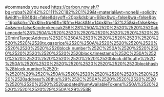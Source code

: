 #commands you need
https://carbon.now.sh/?bg=rgba%28142%2C111%2C182%2C1%29&t=material&wt=none&l=solidity&width=684&ds=false&dsyoff=20px&dsblur=68px&wc=false&wa=false&pv=16px&ph=17px&ln=true&fl=1&fm=Hack&fs=14px&lh=152%25&si=false&es=4x&wm=false&code=keccak256%28%250A%2520%2520%2520%2520abi.encode%28%250A%2520%2520%2520%2520%2520%2520%2520%2520mintTargetAddress%252C%250A%2520%2520%2520%2520%2520%2520%2520%2520tx.gasprice%252C%250A%2520%2520%2520%2520%2520%2520%2520%2520block.number%252C%250A%2520%2520%2520%2520%2520%2520%2520%2520block.timestamp%252C%250A%2520%2520%2520%2520%2520%2520%2520%2520block.difficulty%252C%250A%2520%2520%2520%2520%2520%2520%2520%2520blockhash%28block.number%2520-%25201%29%252C%250A%2520%2520%2520%2520%2520%2520%2520%2520address%28this%29%252C%250A%2520%2520%2520%2520%2520%2520%2520%2520updatedNumAvailableTokens%250A%2520%2520%2520%2520%29%250A%29%253B
